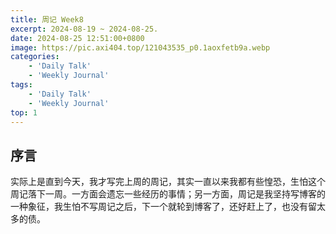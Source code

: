 ```yaml
---
title: 周记 Week8
excerpt: 2024-08-19 ~ 2024-08-25. 
date: 2024-08-25 12:51:00+0800
image: https://pic.axi404.top/121043535_p0.1aoxfetb9a.webp
categories:
    - 'Daily Talk'
    - 'Weekly Journal'
tags:
    - 'Daily Talk'
    - 'Weekly Journal'
top: 1
---
```


## 序言

实际上是直到今天，我才写完上周的周记，其实一直以来我都有些惶恐，生怕这个周记落下一周。一方面会遗忘一些经历的事情；另一方面，周记是我坚持写博客的一种象征，我生怕不写周记之后，下一个就轮到博客了，还好赶上了，也没有留太多的债。

